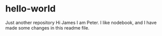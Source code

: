 # hello-world
Just another repository
Hi James
I am Peter. I like nodebook, and I have made some changes in this readme file.
